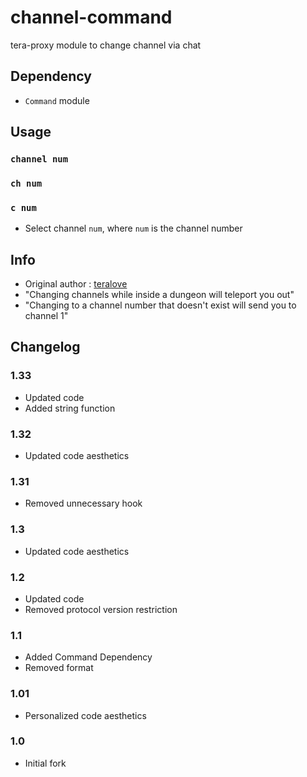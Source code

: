 # channel-command
tera-proxy module to change channel via chat

## Dependency
- `Command` module

## Usage
### `channel num`
### `ch num` 
### `c num`
- Select channel `num`, where `num` is the channel number

## Info
- Original author : [teralove](https://github.com/teralove)
- "Changing channels while inside a dungeon will teleport you out"
- "Changing to a channel number that doesn't exist will send you to channel 1"

## Changelog
### 1.33
- Updated code
- Added string function
### 1.32
- Updated code aesthetics
### 1.31
- Removed unnecessary hook
### 1.3
- Updated code aesthetics
### 1.2
- Updated code
- Removed protocol version restriction
### 1.1
- Added Command Dependency
- Removed format
### 1.01
- Personalized code aesthetics
### 1.0
- Initial fork
